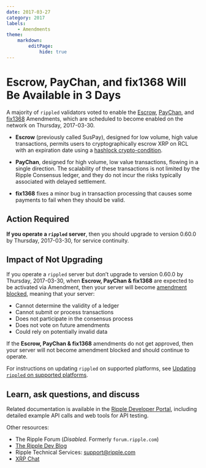 ```yaml
---
date: 2017-03-27
category: 2017
labels:
    - Amendments
theme:
    markdown:
        editPage:
            hide: true
---
```

# Escrow, PayChan, and fix1368 Will Be Available in 3 Days

A majority of `rippled` validators voted to enable the [Escrow](https://ripple.com/build/amendments/#escrow), [PayChan](https://ripple.com/build/amendments/#paychan), and [fix1368](https://ripple.com/build/amendments/#fix1368) Amendments, which are scheduled to become enabled on the network on Thursday, 2017-03-30.

* **Escrow** (previously called SusPay), designed for low volume, high value transactions, permits users to cryptographically escrow XRP on RCL with an expiration date using a [hashlock crypto-condition](https://interledgerjs.github.io/five-bells-condition/jsdoc/).

* **PayChan**, designed for high volume, low value transactions, flowing in a single direction. The scalability of these transactions is not limited by the Ripple Consensus ledger, and they do not incur the risks typically associated with delayed settlement.

* **fix1368** fixes a minor bug in transaction processing that causes some payments to fail when they should be valid.


## Action Required

**If you operate a `rippled` server**, then you should upgrade to version 0.60.0 by Thursday, 2017-03-30, for service continuity.

## Impact of Not Upgrading

If you operate a `rippled` server but don’t upgrade to version 0.60.0 by Thursday, 2017-03-30, when **Escrow, PayChan & fix1368** are expected to be activated via Amendment, then your server will become [amendment blocked](https://ripple.com/build/amendments/#amendment-blocked), meaning that your server:

* Cannot determine the validity of a ledger
* Cannot submit or process transactions
* Does not participate in the consensus process
* Does not vote on future amendments
* Could rely on potentially invalid data

If the **Escrow, PayChan & fix1368** amendments do not get approved, then your server will not become amendment blocked and should continue to operate.

For instructions on updating `rippled` on supported platforms, see [Updating `rippled` on supported platforms](https://ripple.com/build/rippled-setup/#updating-rippled).

## Learn, ask questions, and discuss
Related documentation is available in the [Ripple Developer Portal](https://ripple.com/build/), including detailed example API calls and web tools for API testing.

Other resources:

* The Ripple Forum (_Disabled._ Formerly `forum.ripple.com`)
* [The Ripple Dev Blog](https://developers.ripple.com/blog/)
* Ripple Technical Services: <support@ripple.com>
* [XRP Chat](http://www.xrpchat.com/)
